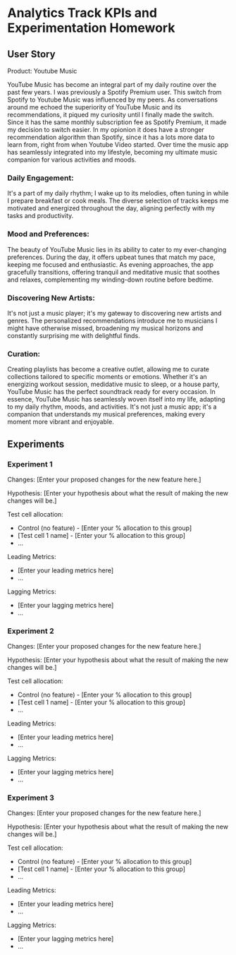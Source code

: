 
# Analytics Track KPIs and Experimentation Homework

## User Story

Product: Youtube Music

YouTube Music has become an integral part of my daily routine over the past few years. I was previously a Spotify Premium user. This switch from Spotify to Youtube Music was influenced by my peers. 
As conversations around me echoed the superiority of YouTube Music and its recommendations, it piqued my curiosity until I finally made the switch. Since it has the same monthly subscription fee as Spotify Premium, it made my decision to switch easier. 
In my opionion it does have a stronger recommendation algorithm than Spotify, since it has a lots more data to learn from, right from when Youtube Video started. 
Over time the music app has seamlessly integrated into my lifestyle, becoming my ultimate music companion for various activities and moods.

### Daily Engagement:
It's a part of my daily rhythm; I wake up to its melodies, often tuning in while I prepare breakfast or cook meals. The diverse selection of tracks keeps me motivated and energized throughout the day, aligning perfectly with my tasks and productivity.

### Mood and Preferences:
The beauty of YouTube Music lies in its ability to cater to my ever-changing preferences. During the day, it offers upbeat tunes that match my pace, keeping me focused and enthusiastic. As evening approaches, the app gracefully transitions, offering tranquil and meditative music that soothes and relaxes, complementing my winding-down routine before bedtime.

### Discovering New Artists:
It's not just a music player; it's my gateway to discovering new artists and genres. The personalized recommendations introduce me to musicians I might have otherwise missed, broadening my musical horizons and constantly surprising me with delightful finds.

### Curation:
Creating playlists has become a creative outlet, allowing me to curate collections tailored to specific moments or emotions. Whether it's an energizing workout session, medidative music to sleep, or a house party, YouTube Music has the perfect soundtrack ready for every occasion.
In essence, YouTube Music has seamlessly woven itself into my life, adapting to my daily rhythm, moods, and activities. It's not just a music app; it's a companion that understands my musical preferences, making every moment more vibrant and enjoyable.



## Experiments

### Experiment 1

Changes: [Enter your proposed changes for the new feature here.]

Hypothesis: [Enter your hypothesis about what the result of making the new changes will be.]

Test cell allocation:

- Control (no feature) - [Enter your % allocation to this group]
- [Test cell 1 name] - [Enter your % allocation to this group]
- ...

Leading Metrics:

- [Enter your leading metrics here]
- ...

Lagging Metrics:

- [Enter your lagging metrics here]
- ...

### Experiment 2

Changes: [Enter your proposed changes for the new feature here.]

Hypothesis: [Enter your hypothesis about what the result of making the new changes will be.]

Test cell allocation:

- Control (no feature) - [Enter your % allocation to this group]
- [Test cell 1 name] - [Enter your % allocation to this group]
- ...

Leading Metrics:

- [Enter your leading metrics here]
- ...

Lagging Metrics:

- [Enter your lagging metrics here]
- ...

### Experiment 3

Changes: [Enter your proposed changes for the new feature here.]

Hypothesis: [Enter your hypothesis about what the result of making the new changes will be.]

Test cell allocation:

- Control (no feature) - [Enter your % allocation to this group]
- [Test cell 1 name] - [Enter your % allocation to this group]
- ...

Leading Metrics:

- [Enter your leading metrics here]
- ...

Lagging Metrics:

- [Enter your lagging metrics here]
- ...
